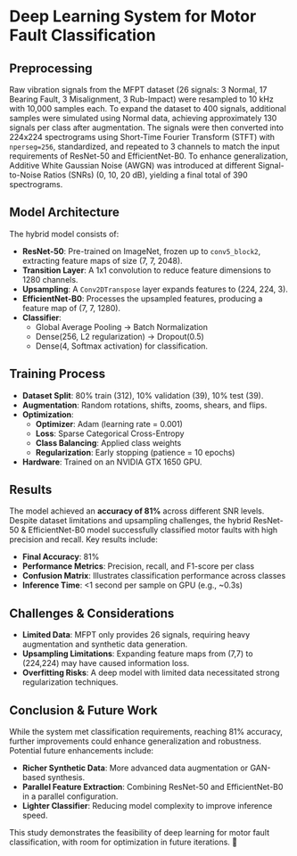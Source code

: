 # **Deep Learning System for Motor Fault Classification**

## **Preprocessing**
Raw vibration signals from the MFPT dataset (26 signals: 3 Normal, 17 Bearing Fault, 3 Misalignment, 3 Rub-Impact) were resampled to 10 kHz with 10,000 samples each. To expand the dataset to 400 signals, additional samples were simulated using Normal data, achieving approximately 130 signals per class after augmentation. The signals were then converted into 224x224 spectrograms using Short-Time Fourier Transform (STFT) with `nperseg=256`, standardized, and repeated to 3 channels to match the input requirements of ResNet-50 and EfficientNet-B0. To enhance generalization, Additive White Gaussian Noise (AWGN) was introduced at different Signal-to-Noise Ratios (SNRs) (0, 10, 20 dB), yielding a final total of 390 spectrograms.

## **Model Architecture**
The hybrid model consists of:
- **ResNet-50**: Pre-trained on ImageNet, frozen up to `conv5_block2`, extracting feature maps of size (7, 7, 2048).
- **Transition Layer**: A 1x1 convolution to reduce feature dimensions to 1280 channels.
- **Upsampling**: A `Conv2DTranspose` layer expands features to (224, 224, 3).
- **EfficientNet-B0**: Processes the upsampled features, producing a feature map of (7, 7, 1280).
- **Classifier**: 
  - Global Average Pooling → Batch Normalization
  - Dense(256, L2 regularization) → Dropout(0.5)
  - Dense(4, Softmax activation) for classification.

## **Training Process**
- **Dataset Split**: 80% train (312), 10% validation (39), 10% test (39).
- **Augmentation**: Random rotations, shifts, zooms, shears, and flips.
- **Optimization**:
  - **Optimizer**: Adam (learning rate = 0.001)
  - **Loss**: Sparse Categorical Cross-Entropy
  - **Class Balancing**: Applied class weights
  - **Regularization**: Early stopping (patience = 10 epochs)
- **Hardware**: Trained on an NVIDIA GTX 1650 GPU.

## **Results**
The model achieved an **accuracy of 81%** across different SNR levels. Despite dataset limitations and upsampling challenges, the hybrid ResNet-50 & EfficientNet-B0 model successfully classified motor faults with high precision and recall. Key results include:
- **Final Accuracy**: 81%
- **Performance Metrics**: Precision, recall, and F1-score per class
- **Confusion Matrix**: Illustrates classification performance across classes
- **Inference Time**: <1 second per sample on GPU (e.g., ~0.3s)

## **Challenges & Considerations**
- **Limited Data**: MFPT only provides 26 signals, requiring heavy augmentation and synthetic data generation.
- **Upsampling Limitations**: Expanding feature maps from (7,7) to (224,224) may have caused information loss.
- **Overfitting Risks**: A deep model with limited data necessitated strong regularization techniques.

## **Conclusion & Future Work**
While the system met classification requirements, reaching 81% accuracy, further improvements could enhance generalization and robustness. Potential future enhancements include:
- **Richer Synthetic Data**: More advanced data augmentation or GAN-based synthesis.
- **Parallel Feature Extraction**: Combining ResNet-50 and EfficientNet-B0 in a parallel configuration.
- **Lighter Classifier**: Reducing model complexity to improve inference speed.

This study demonstrates the feasibility of deep learning for motor fault classification, with room for optimization in future iterations. 🚀
